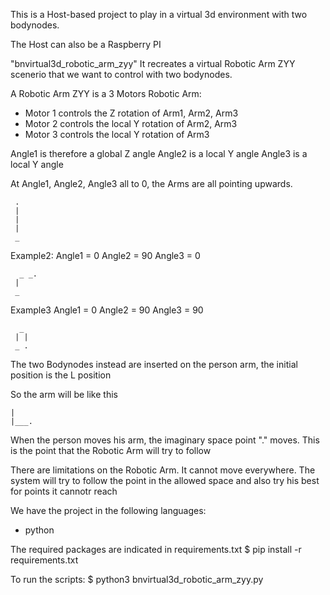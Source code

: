 This is a Host-based project to play in a virtual 3d environment with two bodynodes.

The Host can also be a Raspberry PI

"bnvirtual3d_robotic_arm_zyy"
It recreates a virtual Robotic Arm ZYY scenerio that we want to control with two bodynodes.

A Robotic Arm ZYY is a 3 Motors Robotic Arm:
- Motor 1 controls the Z rotation of Arm1, Arm2, Arm3
- Motor 2 controls the local Y rotation of Arm2, Arm3
- Motor 3 controls the local Y rotation of Arm3

Angle1 is therefore a global Z angle
Angle2 is a local Y angle
Angle3 is a local Y angle

At Angle1, Angle2, Angle3 all to 0, the Arms are all pointing upwards.

     .
     |
     |
     |
     _

Example2:
Angle1 = 0
Angle2 = 90
Angle3 = 0

      _ _.
     |
     _

Example3
Angle1 = 0
Angle2 = 90
Angle3 = 90

      _ 
     | |
     _ .


The two Bodynodes instead are inserted on the person arm, the initial position is the L position

So the arm will be like this


    |
    |___.

When the person moves his arm, the imaginary space point "." moves.
This is the point that the Robotic Arm will try to follow

There are limitations on the Robotic Arm. It cannot move everywhere.
The system will try to follow the point in the allowed space and also
try his best for points it cannotr reach

We have the project in the following languages:
- python

The required packages are indicated in requirements.txt
$ pip install -r requirements.txt 

To run the scripts:
$ python3 bnvirtual3d_robotic_arm_zyy.py


